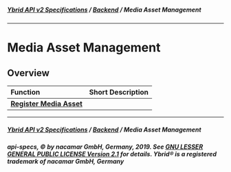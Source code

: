 ##### [**Ybrid API v2 Specifications**](../../) / [**Backend**](../) / Media Asset Management
---

# Media Asset Management

## Overview

Function | Short Description
:------- | :----------------
[**Register Media Asset**](#register-media-asset) | 


---
##### [**Ybrid API v2 Specifications**](../../) / [**Backend**](../) / Media Asset Management
##### api-specs, © by nacamar GmbH, Germany, 2019. See [GNU LESSER GENERAL PUBLIC LICENSE Version 2.1](/LICENSE) for details. Ybrid® is a registered trademark of nacamar GmbH, Germany 
